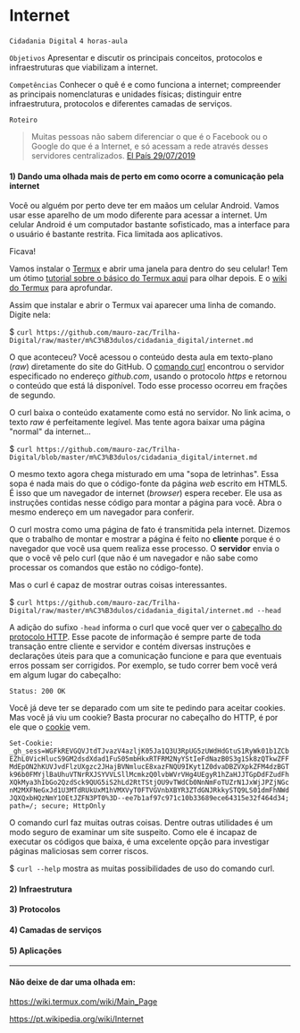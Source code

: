 # Internet

`Cidadania Digital` `4 horas-aula`

`Objetivos` Apresentar e discutir os principais conceitos, protocolos e infraestruturas que viabilizam a internet.

`Competências` Conhecer o quê é e como funciona a internet; compreender as principais nomenclaturas e unidades físicas; distinguir entre infraestrutura, protocolos e diferentes camadas de serviços. 

`Roteiro`

> Muitas pessoas não sabem diferenciar o que é o Facebook ou o Google do que é a Internet, e só acessam a rede através desses servidores centralizados. [El País 29/07/2019](https://brasil.elpais.com/brasil/2019/07/30/tecnologia/1564437803_087942.html)

#### 1) Dando uma olhada mais de perto em como ocorre a comunicação pela internet

Você ou alguém por perto deve ter em maãos um celular Android. Vamos usar esse aparelho de um modo diferente para acessar a internet. Um celular Android é um computador bastante sofisticado, mas a interface para o usuário é bastante restrita. Fica limitada aos aplicativos.

Ficava!

Vamos instalar o [Termux](https://play.google.com/store/apps/details?id=com.termux&hl=pt) e abrir uma janela para dentro do seu celular! Tem um ótimo [tutorial sobre o básico do Termux aqui](https://sempreupdate.com.br/conheca-o-termux-e-aproveite-ao-maximo-o-linux-no-android/) para olhar depois. E o [wiki do Termux](https://wiki.termux.com/wiki/Main_Page) para aprofundar.

Assim que instalar e abrir o Termux vai aparecer uma linha de comando. Digite nela:

$ `curl https://github.com/mauro-zac/Trilha-Digital/raw/master/m%C3%B3dulos/cidadania_digital/internet.md`

O que aconteceu? Você acessou o conteúdo desta aula em texto-plano (*raw*) diretamente do site do GitHub. O [comando curl](https://pt.wikipedia.org/wiki/Curl_(Unix)) encontrou o servidor especificado no endereço *github.com*, usando o protocolo *https* e retornou o conteúdo que está lá disponível. Todo esse processo ocorreu em frações de segundo. 

O curl baixa o conteúdo exatamente como está no servidor. No link acima, o texto *raw* é perfeitamente legível. Mas tente agora baixar uma página "normal" da internet...

$ `curl https://github.com/mauro-zac/Trilha-Digital/blob/master/m%C3%B3dulos/cidadania_digital/internet.md`

O mesmo texto agora chega misturado em uma "sopa de letrinhas". Essa sopa é nada mais do que o código-fonte da página *web* escrito em HTML5. É isso que um navegador de internet (*browser*) espera receber. Ele usa as instruções contidas nesse código para montar a página para você. Abra o mesmo endereço em um navegador para conferir.

O curl mostra como uma página de fato é transmitida pela internet. Dizemos que o trabalho de montar e mostrar a página é feito no **cliente** porque é o navegador que você usa quem realiza esse processo. O **servidor** envia o que o você vê pelo curl (que não é um navegador e não sabe como processar os comandos que estão no código-fonte).

Mas o curl é capaz de mostrar outras coisas interessantes.

$ `curl https://github.com/mauro-zac/Trilha-Digital/raw/master/m%C3%B3dulos/cidadania_digital/internet.md --head`

A adição do sufixo `-head` informa o curl que você quer ver o [cabeçalho do protocolo HTTP](https://pt.wikipedia.org/wiki/Lista_de_campos_de_cabeçalho_HTTP). Esse pacote de informação é sempre parte de toda transação entre cliente e servidor e contém diversas instruções e declarações úteis para que a comunicação funcione e para que eventuais erros possam ser corrigidos. Por exemplo, se tudo correr bem você verá em algum lugar do cabeçalho:

`Status: 200 OK`

Você já deve ter se deparado com um site te pedindo para aceitar cookies. Mas você já viu um cookie? Basta procurar no cabeçalho do HTTP, é por ele que o [cookie](https://en.wikipedia.org/wiki/HTTP_cookie) vem.

`Set-Cookie: _gh_sess=WGFkREVGQVJtdTJvazV4azljK05Ja1Q3U3RpUG5zUWdHdGtuS1RyWk01b1ZCbEZhL0VicHlucS9GM2dsdXdad1FuS05mbHkxRTFRM2NyYStIeFdNazB0S3g1Sk8zQTkwZFFMdEpON2hKUVJvdFlzUXgzc2JHajBVNmlucE8xazFNQU9IKyt1Z0dvaDBZVXpkZFM4dzBGTk96b0FMYjlBaUhuVTNrRXJSYVVLSllMcmkzQ0lvbWVrVHg4UEgyR1hZaHJJTGpDdFZudFhXQkMya3hIbGo2QzdSck9QUG5iS2hLd2RtTStjOU9vTWdCb0NnNmFoTUZrN1JxWjJPZjNGcnM2MXFNeGxJd1U3MTdRUkUxM1hVMXVyT0FTVGVnbXBYR3ZTdGNJRkkySTQ9LS01dmFhNWdJQXQxbHQzNmY1OEtJZFN3PT0%3D--ee7b1af97c971c10b33689ece64315e32f464d34; path=/; secure; HttpOnly`

O comando curl faz muitas outras coisas. Dentre outras utilidades é um modo seguro de examinar um site suspeito. Como ele é incapaz de executar os códigos que baixa, é uma excelente opção para investigar páginas maliciosas sem correr riscos.

$ `curl --help` mostra as muitas possibilidades de uso do comando curl.



#### 2) Infraestrutura


#### 3) Protocolos


#### 4) Camadas de serviços


#### 5) Aplicações


-----
#### Não deixe de dar uma olhada em: 

https://wiki.termux.com/wiki/Main_Page

https://pt.wikipedia.org/wiki/Internet


